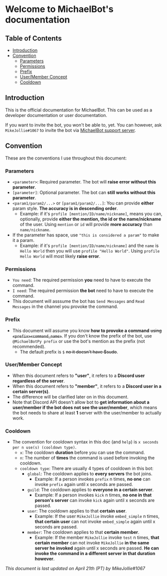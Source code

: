 <!-- omit in toc -->
# Welcome to MichaelBot's documentation

<!-- omit in toc -->
## Table of Contents

- [Introduction](#introduction)
- [Convention](#convention)
  - [Parameters](#parameters)
  - [Permissions](#permissions)
  - [Prefix](#prefix)
  - [User/Member Concept](#usermember-concept)
  - [Cooldown](#cooldown)

## Introduction

This is the official documentation for MichaelBot. This can be used as a developer documentation or user documentation.

If you want to invite the bot, you won't be able to, yet. You can however, ask `MikeJollie#1067` to invite the bot via [MichaelBot support server](https://discord.gg/jeMeyNw).

## Convention

These are the conventions I use throughout this document:

### Parameters

- `<parameter>`: Required parameter. The bot will **raise error without this parameter**.
- `[parameter]`: Optional parameter. The bot can **still works without this parameter**.
- `<param1/param2/...>` or `[param1/param2/...]`: You can provide **either** param style. **The accuracy is in descending order**.
  - Example: if it's `profile [mention/ID/name/nickname]`, means you can, optionally, provide **either the mention, the id or the name/nickname** of the user. Using `mention` or `id` will provide **more accuracy** than `name/nickname`.
- If the parameter has space, use `"this is considered a param"` to make it a param.
  - Example: if it's `profile [mention/ID/name/nickname]` and the `name` is `Hello World` then you will use `profile "Hello World"`. Using `profile Hello World` will most likely **raise error**.

### Permissions

- `You need`: The required permission **you** need to have to execute the command.
- `I need`: The required permission **the bot** need to have to execute the command.
- This document will asssume the bot has `Send Messages` and `Read Messages` in the channel you provoke the command.

### Prefix

- This document will assume you know **how to provoke a command** ~~using `<prefix><command_name>`~~. If you don't know the prefix of the bot, use `@MichaelBotPy prefix` or use the bot's mention as the prefix (not recommended).
  - The default prefix is `$` ~~no it doesn't have $sudo~~.

### User/Member Concept

- When this document refers to **"user"**, it refers to a **Discord user regardless of the server**.
- When this document refers to **"member"**, it refers to a **Discord user in a certain server(s)**.
- The difference will be clarified later on in this document.
- Note that Discord API doesn't allow bot to **get information about a user/member if the bot does not see the user/member**, which means the bot needs to share at least **1** server with the user/member to actually work.

### Cooldown

- The convention for cooldown syntax in this doc (and `help`) is `x seconds per n use(s) (cooldown type)`.
  - `x`: The cooldown **duration** before you can use the command.
  - `n`: The number of **times** the command is used before invoking the cooldown.
  - `cooldown type`: There are usually 4 types of cooldown in this bot:
    - `global`: The cooldown applies to **every servers** the bot joins.
      - Example: If a person invokes `prefix` n times, **no one** can invoke `prefix` again until x seconds are passed.
    - `guild`: The cooldown applies to **everyone in a certain server**.
      - Example: If a person invokes `kick` n times, **no one in that person's server** can invoke `kick` again until x seconds are passed.
    - `user`: The cooldown applies to that **certain user**.
      - Example: If the user `MikeJollie` invoke `embed_simple` n times, **that certain user** can not invoke `embed_simple` again until x seconds are passed.
    - `member`: The cooldown applies to that **certain member**.
      - Example: If the member `MikeJollie` invoke `test` n times, **that certain member** can not invoke `MikeJollie` **in the same server he invoked** again until x seconds are passed. **He can invoke the command in a different server in that duration however**.

*This document is last updated on April 21th (PT) by MikeJollie#1067*
